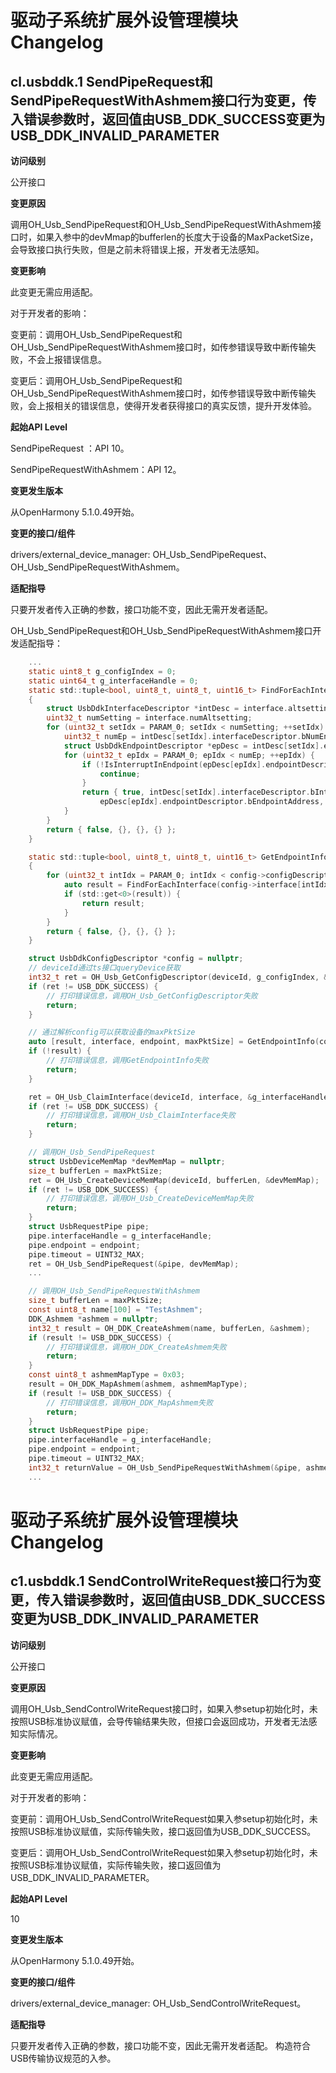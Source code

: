 # 驱动子系统扩展外设管理模块Changelog

## cl.usbddk.1 SendPipeRequest和SendPipeRequestWithAshmem接口行为变更，传入错误参数时，返回值由USB_DDK_SUCCESS变更为USB_DDK_INVALID_PARAMETER 

**访问级别**

公开接口

**变更原因**

调用OH_Usb_SendPipeRequest和OH_Usb_SendPipeRequestWithAshmem接口时，如果入参中的devMmap的bufferlen的长度大于设备的MaxPacketSize，会导致接口执行失败，但是之前未将错误上报，开发者无法感知。

**变更影响**

此变更无需应用适配。

对于开发者的影响：

变更前：调用OH_Usb_SendPipeRequest和OH_Usb_SendPipeRequestWithAshmem接口时，如传参错误导致中断传输失败，不会上报错误信息。

变更后：调用OH_Usb_SendPipeRequest和OH_Usb_SendPipeRequestWithAshmem接口时，如传参错误导致中断传输失败，会上报相关的错误信息，使得开发者获得接口的真实反馈，提升开发体验。

**起始API Level**

SendPipeRequest ：API 10。

SendPipeRequestWithAshmem：API 12。

**变更发生版本**

从OpenHarmony 5.1.0.49开始。

**变更的接口/组件**

drivers/external_device_manager: OH_Usb_SendPipeRequest、OH_Usb_SendPipeRequestWithAshmem。

**适配指导**

只要开发者传入正确的参数，接口功能不变，因此无需开发者适配。

OH_Usb_SendPipeRequest和OH_Usb_SendPipeRequestWithAshmem接口开发适配指导：

```C
    ...
    static uint8_t g_configIndex = 0;
    static uint64_t g_interfaceHandle = 0;
    static std::tuple<bool, uint8_t, uint8_t, uint16_t> FindForEachInterface(const UsbDdkInterface &interface)
    {
        struct UsbDdkInterfaceDescriptor *intDesc = interface.altsetting;
        uint32_t numSetting = interface.numAltsetting;
        for (uint32_t setIdx = PARAM_0; setIdx < numSetting; ++setIdx) {
            uint32_t numEp = intDesc[setIdx].interfaceDescriptor.bNumEndpoints;
            struct UsbDdkEndpointDescriptor *epDesc = intDesc[setIdx].endPoint;
            for (uint32_t epIdx = PARAM_0; epIdx < numEp; ++epIdx) {
                if (!IsInterruptInEndpoint(epDesc[epIdx].endpointDescriptor)) {
                    continue;
                }
                return { true, intDesc[setIdx].interfaceDescriptor.bInterfaceNumber,
                    epDesc[epIdx].endpointDescriptor.bEndpointAddress, epDesc[epIdx].endpointDescriptor.wMaxPacketSize };
            }
        }
        return { false, {}, {}, {} };
    }

    static std::tuple<bool, uint8_t, uint8_t, uint16_t> GetEndpointInfo(const struct UsbDdkConfigDescriptor *config)
    {
        for (uint32_t intIdx = PARAM_0; intIdx < config->configDescriptor.bNumInterfaces; ++intIdx) {
            auto result = FindForEachInterface(config->interface[intIdx]);
            if (std::get<0>(result)) {
                return result;
            }
        }
        return { false, {}, {}, {} };
    }

    struct UsbDdkConfigDescriptor *config = nullptr;
    // deviceId通过ts接口queryDevice获取
    int32_t ret = OH_Usb_GetConfigDescriptor(deviceId, g_configIndex, &config);
    if (ret != USB_DDK_SUCCESS) {
        // 打印错误信息，调用OH_Usb_GetConfigDescriptor失败
        return;
    }

    // 通过解析config可以获取设备的maxPktSize
    auto [result, interface, endpoint, maxPktSize] = GetEndpointInfo(config);
    if (!result) {
        // 打印错误信息，调用GetEndpointInfo失败
        return;
    }

    ret = OH_Usb_ClaimInterface(deviceId, interface, &g_interfaceHandle);
    if (ret != USB_DDK_SUCCESS) {
        // 打印错误信息，调用OH_Usb_ClaimInterface失败
        return;
    }

    // 调用OH_Usb_SendPipeRequest
    struct UsbDeviceMemMap *devMemMap = nullptr;
    size_t bufferLen = maxPktSize;
    ret = OH_Usb_CreateDeviceMemMap(deviceId, bufferLen, &devMemMap);
    if (ret != USB_DDK_SUCCESS) {
        // 打印错误信息，调用OH_Usb_CreateDeviceMemMap失败
        return;
    }
    struct UsbRequestPipe pipe;
    pipe.interfaceHandle = g_interfaceHandle;
    pipe.endpoint = endpoint;
    pipe.timeout = UINT32_MAX;
    ret = OH_Usb_SendPipeRequest(&pipe, devMemMap);
    ...

    // 调用OH_Usb_SendPipeRequestWithAshmem
    size_t bufferLen = maxPktSize;
    const uint8_t name[100] = "TestAshmem";
    DDK_Ashmem *ashmem = nullptr;
    int32_t result = OH_DDK_CreateAshmem(name, bufferLen, &ashmem);
    if (result != USB_DDK_SUCCESS) {
        // 打印错误信息，调用OH_DDK_CreateAshmem失败
        return;
    }
    const uint8_t ashmemMapType = 0x03;
    result = OH_DDK_MapAshmem(ashmem, ashmemMapType);
    if (result != USB_DDK_SUCCESS) {
        // 打印错误信息，调用OH_DDK_MapAshmem失败
        return;
    }
    struct UsbRequestPipe pipe;
    pipe.interfaceHandle = g_interfaceHandle;
    pipe.endpoint = endpoint;
    pipe.timeout = UINT32_MAX;
    int32_t returnValue = OH_Usb_SendPipeRequestWithAshmem(&pipe, ashmem);
    ...
```

# 驱动子系统扩展外设管理模块Changelog

## c1.usbddk.1 SendControlWriteRequest接口行为变更，传入错误参数时，返回值由USB_DDK_SUCCESS变更为USB_DDK_INVALID_PARAMETER 

**访问级别**

公开接口

**变更原因**

调用OH_Usb_SendControlWriteRequest接口时，如果入参setup初始化时，未按照USB标准协议赋值，会导传输结果失败，但接口会返回成功，开发者无法感知实际情况。

**变更影响**

此变更无需应用适配。

对于开发者的影响：

变更前：调用OH_Usb_SendControlWriteRequest如果入参setup初始化时，未按照USB标准协议赋值，实际传输失败，接口返回值为USB_DDK_SUCCESS。

变更后：调用OH_Usb_SendControlWriteRequest如果入参setup初始化时，未按照USB标准协议赋值，实际传输失败，接口返回值为USB_DDK_INVALID_PARAMETER。

**起始API Level**

10

**变更发生版本**

从OpenHarmony 5.1.0.49开始。

**变更的接口/组件**

drivers/external_device_manager: OH_Usb_SendControlWriteRequest。

**适配指导**

只要开发者传入正确的参数，接口功能不变，因此无需开发者适配。
构造符合USB传输协议规范的入参。
